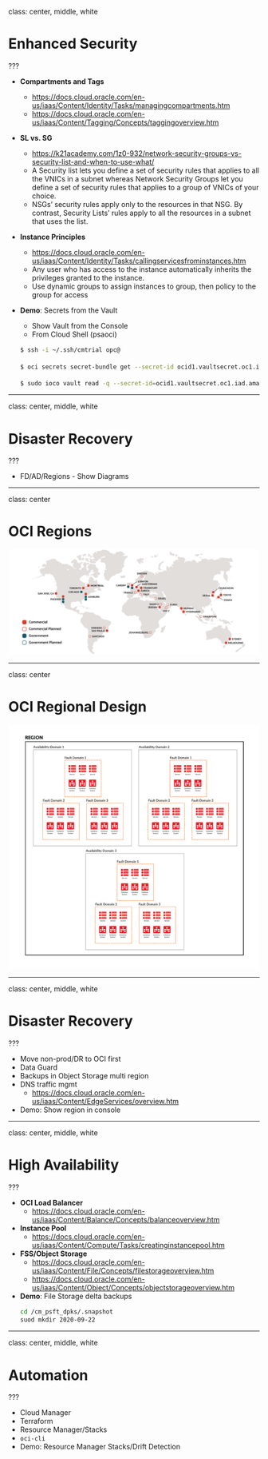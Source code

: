 class: center, middle, white
# Enhanced Security

???

* **Compartments and Tags**
    * https://docs.cloud.oracle.com/en-us/iaas/Content/Identity/Tasks/managingcompartments.htm
    * https://docs.cloud.oracle.com/en-us/iaas/Content/Tagging/Concepts/taggingoverview.htm
* **SL vs. SG**
    * https://k21academy.com/1z0-932/network-security-groups-vs-security-list-and-when-to-use-what/
    * A Security list lets you define a set of security rules that applies to all the VNICs in a subnet whereas Network Security Groups let you define a set of security rules that applies to a group of VNICs of your choice.
    * NSGs’ security rules apply only to the resources in that NSG. By contrast, Security Lists’ rules apply to all the resources in a subnet that uses the list.
* **Instance Principles**
    * https://docs.cloud.oracle.com/en-us/iaas/Content/Identity/Tasks/callingservicesfrominstances.htm
    * Any user who has access to the instance automatically inherits the privileges granted to the instance.
    * Use dynamic groups to assign instances to group, then policy to the group for access
* **Demo**: Secrets from the Vault 
    * Show Vault from the Console
    * From Cloud Shell (psaoci)

    ```bash
    $ ssh -i ~/.ssh/cmtrial opc@
    
    $ oci secrets secret-bundle get --secret-id ocid1.vaultsecret.oc1.iad.amaaaaaaha7drbiar2tqbwvtd24h2m7b2aht3oysnp5h543ws5vnqxr5viwq --auth instance_principal

    $ sudo ioco vault read -q --secret-id=ocid1.vaultsecret.oc1.iad.amaaaaaaha7drbiar2tqbwvtd24h2m7b2aht3oysnp5h543ws5vnqxr5viwq 
    ```

---
class: center, middle, white
# Disaster Recovery

???

* FD/AD/Regions - Show Diagrams 

---
class: center

# OCI Regions

![:img OCI World map, 100%](images/oci-region-map.png)


---
class: center

# OCI Regional Design

![:img OCI Regions, 80%](images/ociregions.png)

---
class: center, middle, white
# Disaster Recovery

???

* Move non-prod/DR to OCI first
* Data Guard
* Backups in Object Storage multi region
* DNS traffic mgmt
    * https://docs.cloud.oracle.com/en-us/iaas/Content/EdgeServices/overview.htm
* Demo: Show region in console

---
class: center, middle, white
# High Availability

???

* **OCI Load Balancer**
    * https://docs.cloud.oracle.com/en-us/iaas/Content/Balance/Concepts/balanceoverview.htm
* **Instance Pool**
    * https://docs.cloud.oracle.com/en-us/iaas/Content/Compute/Tasks/creatinginstancepool.htm
* **FSS/Object Storage**
    * https://docs.cloud.oracle.com/en-us/iaas/Content/File/Concepts/filestorageoverview.htm
    * https://docs.cloud.oracle.com/en-us/iaas/Content/Object/Concepts/objectstorageoverview.htm
* **Demo**: File Storage delta backups
   ```bash
   cd /cm_psft_dpks/.snapshot
   suod mkdir 2020-09-22
   ```

---
class: center, middle, white
# Automation

???

* Cloud Manager
* Terraform
* Resource Manager/Stacks
* `oci-cli`
* Demo: Resource Manager Stacks/Drift Detection
